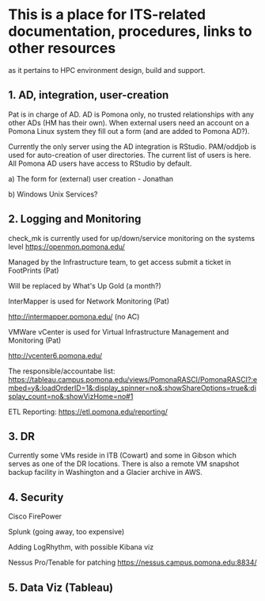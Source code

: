 # This is a place for ITS-related documentation, procedures, links to other resources 
as it pertains to HPC environment design, build and support.

## 1. AD, integration, user-creation

   Pat is in charge of AD. AD is Pomona only, no trusted relationships with any other ADs (HM has their own).
   When external users need an account on a Pomona Linux system they fill out a form (and are added to Pomona AD?).
   
   Currently the only server using the AD integration is RStudio. PAM/oddjob is used for auto-creation of user directories.
   The current list of users is here.
   All Pomona AD users have access to RStudio by default.

   a) The form for (external) user creation - Jonathan
   
   
   b) Windows Unix Services?
   

## 2. Logging and Monitoring

check_mk is currently used for up/down/service monitoring on the systems level
https://openmon.pomona.edu/

Managed by the Infrastructure team, to get access submit a ticket in FootPrints (Pat)

Will be replaced by What's Up Gold (a month?)

InterMapper is used for Network Monitoring (Pat)

http://intermapper.pomona.edu/ (no AC)

VMWare vCenter is used for Virtual Infrastructure Management and Monitoring (Pat)

http://vcenter6.pomona.edu/

The responsible/accountabe list: https://tableau.campus.pomona.edu/views/PomonaRASCI/PomonaRASCI?:embed=y&:loadOrderID=1&:display_spinner=no&:showShareOptions=true&:display_count=no&:showVizHome=no#1

ETL Reporting: https://etl.pomona.edu/reporting/

## 3. DR

Currently some VMs reside in ITB (Cowart) and some in Gibson which serves as one of the DR locations.
There is also a remote VM snapshot backup facility in Washington and a Glacier archive in AWS.

## 4. Security

Cisco FirePower

Splunk (going away, too expensive)

Adding LogRhythm, with possible Kibana viz

Nessus Pro/Tenable for patching https://nessus.campus.pomona.edu:8834/

## 5. Data Viz (Tableau)


